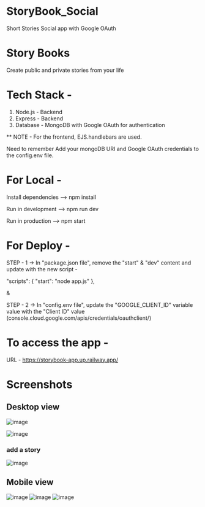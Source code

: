 # StoryBook_Social 
Short Stories Social app with Google OAuth

# Story Books 
Create public and private stories from your life

# Tech Stack - 
1) Node.js - Backend 
2) Express - Backend 
3) Database - MongoDB with Google OAuth for authentication 

** NOTE - For the frontend, EJS.handlebars are used.

Need to remember Add your mongoDB URI and Google OAuth credentials to the config.env file.

# For Local - 
Install dependencies --> npm install

Run in development --> npm run dev

Run in production --> npm start

# For Deploy - 
STEP - 1 -> In "package.json file", remove the "start" & "dev" content and update with the new script -

"scripts": { 
"start": "node app.js" 
}, 

&

STEP - 2 -> In "config.env file", update the "GOOGLE_CLIENT_ID" variable value with the "Client ID" value (console.cloud.google.com/apis/credentials/oauthclient/)

# To access the app - 
URL - https://storybook-app.up.railway.app/

# Screenshots

<h2> Desktop view</h2>

![image](https://user-images.githubusercontent.com/52975077/201636798-93f657ad-7ce1-405a-879e-f056145021ab.png)

![image](https://user-images.githubusercontent.com/52975077/201636928-268f7a23-7a64-49c5-98a0-b5c109de5cc4.png)

<h3>add a story</h3>

![image](https://user-images.githubusercontent.com/52975077/201637142-aefb5661-a0b1-43a4-aebe-1aea86f98fc3.png)

<h2> Mobile view</h2>

![image](https://user-images.githubusercontent.com/52975077/201637703-ad8c678c-435b-4e72-b491-f859a3c07381.png) ![image](https://user-images.githubusercontent.com/52975077/201637374-3057420c-d3ae-496d-b08e-779516038418.png) ![image](https://user-images.githubusercontent.com/52975077/201637500-3e41a48d-f08a-4a83-8c38-2ad7e2d6ba7d.png)